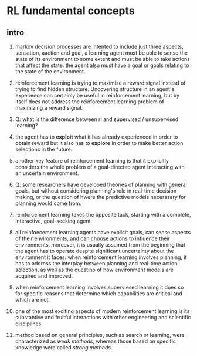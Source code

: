 # RL fundamental concepts

## intro

1. markov decision processes are intented to include just three aspects, sensation, aaction and goal, a learning agent must be able to sense the state of its environment to some extent and must be able to take actions that affect the state. the agent also must have a goal or goals relating to the state of the environment.

2. reinforcement learning is trying to maximize a reward signal instead of trying to find hidden structure. Uncovering structure in an agent's experience can certainly be useful in reinforcement learning, but by itself does not address the reinforcement learning problem of maximizing a reward signal.

3. Q: what is the difference between rl and supervised / unsupervised learning?

4. the agent has to **exploit** what it has already experienced in order to obtain reward but it also has to **explore** in order to make better action selections in the future.

5. another key feature of reinforcement learning is that it explicitly considers the whole problem of a goal-directed agent interacting with an uncertain environment.

6. Q: some researchers have developed theories of planning with general goals, but without considering planning's role in real-time decision making, or the question of hwere the predictive models necerssary for planning would come from.

7. reinforcement learning takes the opposite tack, starting with a complete, interactive, goal-seeking agent.

8. all reinfoecement learning agents have explicit goals, can sense aspects of their environments, and can choose actions to influence their environments. moreover, it is usually assumed from the beginning that the agent has to operate despite significant uncertainty about the environment it faces. when reinforcement learning involves planning, it has to address the interplay between planning and real-time action selection, as well as the questino of how environment models are acquired and improved.

9. when reinforcement learning involves superviesed learning it does so for specific reasons that determine which capabilities are critical and which are not.

10. one of the most exciting aspects of modern reinforcement learning is its substantive and fruitful interactions with other engineering and scientific disciplines.

11. method based on general principles, such as search or learning, were characterized as *weak methods*, whereas those based on specific knowledge were called *strong methods*.

